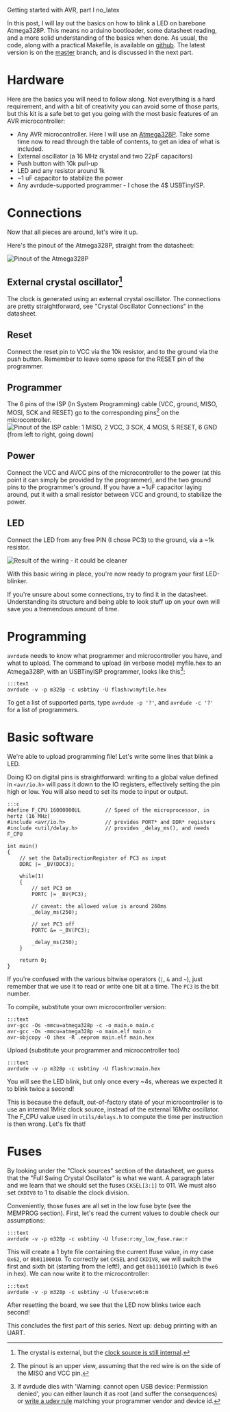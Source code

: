 Getting started with AVR, part I
no_latex

In this post, I will lay out the basics on how to blink a LED on barebone Atmega328P. This means no arduino bootloader, some datasheet reading, and a more solid understanding of the basics when done. As usual, the code, along with a practical Makefile, is available on [github](https://github.com/toastedcornflakes/AVR/tree/blink). The latest version is on the [master](https://github.com/toastedcornflakes/avr) branch, and is discussed in the next part.


# Hardware
Here are the basics you will need to follow along. Not everything is a hard requirement, and with a bit of creativity you can avoid some of those parts, but this kit is a safe bet to get you going with the most basic features of an AVR microcontroller:

* Any AVR microcontroller. Here I will use an [Atmega328P](http://www.atmel.com/devices/atmega328p.aspx). Take some time now to read through the table of contents, to get an idea of what is included.
* External oscillator (a 16 MHz crystal and two 22pF capacitors)
* Push button with 10k pull-up
* LED and any resistor around 1k
* ~1 uF capacitor to stabilize the power
* Any avrdude-supported programmer - I chose the 4$ USBTinyISP.

# Connections
Now that all pieces are around, let's wire it up.

Here's the pinout of the Atmega328P, straight from the datasheet:

![Pinout of the Atmega328P](/articles/resources/avr/atmega328p_dip_pinout.png "Pinout of the Atmega328P")

## External crystal oscillator[^0]
The clock is generated using an external crystal oscillator. The connections are pretty straightforward, see "Crystal Oscillator Connections" in the datasheet.

## Reset
Connect the reset pin to VCC via the 10k resistor, and to the ground via the push button. Remember to leave some space for the RESET pin of the programmer.

## Programmer
The 6 pins of the ISP (In System Programming) cable (VCC, ground, MISO, MOSI, SCK and RESET) go to the corresponding pins[^1] on the microcontroller. 
![Pinout of the ISP cable: 1 MISO, 2 VCC, 3 SCK, 4 MOSI, 5 RESET, 6 GND (from left to right, going down)](/articles/resources/avr/isp_pinout.jpg)


## Power
Connect the VCC and AVCC pins of the microcontroller to the power (at this point it can simply be provided by the programmer), and the two ground pins to the programmer's ground. If you have a ~1uF capacitor laying around, put it with a small resistor between VCC and ground, to stabilize the power.

## LED 
Connect the LED from any free PIN (I chose PC3) to the ground, via a ~1k resistor.

![Result of the wiring - it could be cleaner](/articles/resources/avr/breadboard-setup.jpeg)

With this basic wiring in place, you're now ready to program your first LED-blinker. 

If you're unsure about some connections, try to find it in the datasheet. Understanding its structure and being able to look stuff up on your own will save you a tremendous amount of time.

# Programming
`avrdude` needs to know what programmer and microcontroller you have, and what to upload. The command to upload (in verbose mode) myfile.hex to an Atmega328P, with an USBTinyISP programmer, looks like this[^2]:

	:::text
	avrdude -v -p m328p -c usbtiny -U flash:w:myfile.hex

To get a list of supported parts, type `avrdude -p '?'`, and `avrdude -c '?'` for a list of programmers.


# Basic software
We're able to upload programming file! Let's write some lines that blink a LED.

Doing IO on digital pins is straightforward: writing to a global value defined in `<avr/io.h>` will pass it down to the IO registers, effectively setting the pin high or low. You will also need to set its mode to input or output.

	:::c
	#define F_CPU 16000000UL        // Speed of the microprocessor, in hertz (16 MHz)
	#include <avr/io.h>             // provides PORT* and DDR* registers
	#include <util/delay.h>         // provides _delay_ms(), and needs F_CPU

	int main()
	{
		// set the DataDirectionRegister of PC3 as input
		DDRC |= _BV(DDC3);

		while(1)
		{
			// set PC3 on
			PORTC |= _BV(PC3);

			// caveat: the allowed value is around 260ms
			_delay_ms(250);

			// set PC3 off
			PORTC &= ~_BV(PC3);

			_delay_ms(250);
		}

		return 0;
	}

If you're confused with the various bitwise operators (`|`, `&` and `~`), just remember that we use it to read or write one bit at a time. The `PC3` is the bit number.

To compile, substitute your own microcontroller version:
	
	:::text
	avr-gcc -Os -mmcu=atmega328p -c -o main.o main.c
	avr-gcc -Os -mmcu=atmega328p -o main.elf main.o
	avr-objcopy -O ihex -R .eeprom main.elf main.hex

Upload (substitute your programmer and microcontroller too)

	:::text
	avrdude -v -p m328p -c usbtiny -U flash:w:main.hex

You will see the LED blink, but only once every ~4s, whereas we expected it to blink twice a second!

This is because the default, out-of-factory state of your microcontroller is to use an internal 1MHz clock source, instead of the external 16Mhz oscillator. The F_CPU value used in `utils/delays.h` to compute the time per instruction is then wrong. Let's fix that!

# Fuses
By looking under the "Clock sources" section of the datasheet, we guess that the "Full Swing Crystal Oscillator" is what we want. A paragraph later and we learn that we should set the fuses `CKSEL[3:1]` to 011. We must also set `CKDIV8` to 1 to disable the clock division.

Conveniently, those fuses are all set in the low fuse byte (see the MEMPROG section). First, let's read the current values to double check our assumptions:

	:::text
	avrdude -v -p m328p -c usbtiny -U lfuse:r:my_low_fuse.raw:r

This will create a 1 byte file containing the current lfuse value, in my case `0x62`, or `0b01100010`. To correctly set `CKSEL` and `CKDIV8`, we will switch the first and sixth bit (starting from the left!), and get `0b11100110` (which is `0xe6` in hex). We can now write it to the microcontroller:

	:::text
	avrdude -v -p m328p -c usbtiny -U lfuse:w:e6:m

After resetting the board, we see that the LED now blinks twice each second!

This concludes the first part of this series. Next up: debug printing with an UART.


[^0]: The crystal is external, but the [clock source is still internal](https://www.reddit.com/r/arduino/comments/52jgxe/avr_programming_on_a_barebone_microcontroller/d7l03d7).
[^1]: The pinout is an upper view, assuming that the red wire is on the side of the MISO and VCC pin.
[^2]: If avrdude dies with 'Warning: cannot open USB device: Permission denied', you can either launch it as root (and suffer the consequences) or [write a udev rule](https://andreasrohner.at/posts/Electronics/How-to-fix-device-permissions-for-the-USBasp-programmer/) matching your programmer vendor and device id.
